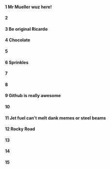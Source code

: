 #### 1 Mr Mueller wuz here!
#### 2
#### 3 Be original Ricardo
#### 4 Chocolate 
#### 5
#### 6 Sprinkles
#### 7
#### 8
#### 9 Github is really awesome
#### 10
#### 11 Jet fuel can't melt dank memes or steel beams
#### 12 Rocky Road
#### 13
#### 14
#### 15